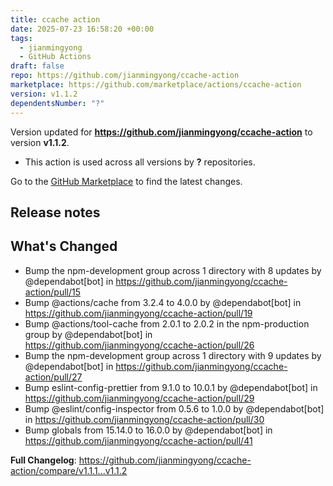 ```yaml
---
title: ccache action
date: 2025-07-23 16:58:20 +00:00
tags:
  - jianmingyong
  - GitHub Actions
draft: false
repo: https://github.com/jianmingyong/ccache-action
marketplace: https://github.com/marketplace/actions/ccache-action
version: v1.1.2
dependentsNumber: "?"
---
```



Version updated for **https://github.com/jianmingyong/ccache-action** to version **v1.1.2**.
- This action is used across all versions by **?** repositories.

Go to the [GitHub Marketplace](https://github.com/marketplace/actions/ccache-action) to find the latest changes.

## Release notes

## What's Changed
* Bump the npm-development group across 1 directory with 8 updates by @dependabot[bot] in https://github.com/jianmingyong/ccache-action/pull/15
* Bump @actions/cache from 3.2.4 to 4.0.0 by @dependabot[bot] in https://github.com/jianmingyong/ccache-action/pull/19
* Bump @actions/tool-cache from 2.0.1 to 2.0.2 in the npm-production group by @dependabot[bot] in https://github.com/jianmingyong/ccache-action/pull/26
* Bump the npm-development group across 1 directory with 9 updates by @dependabot[bot] in https://github.com/jianmingyong/ccache-action/pull/27
* Bump eslint-config-prettier from 9.1.0 to 10.0.1 by @dependabot[bot] in https://github.com/jianmingyong/ccache-action/pull/29
* Bump @eslint/config-inspector from 0.5.6 to 1.0.0 by @dependabot[bot] in https://github.com/jianmingyong/ccache-action/pull/30
* Bump globals from 15.14.0 to 16.0.0 by @dependabot[bot] in https://github.com/jianmingyong/ccache-action/pull/41


**Full Changelog**: https://github.com/jianmingyong/ccache-action/compare/v1.1.1...v1.1.2
